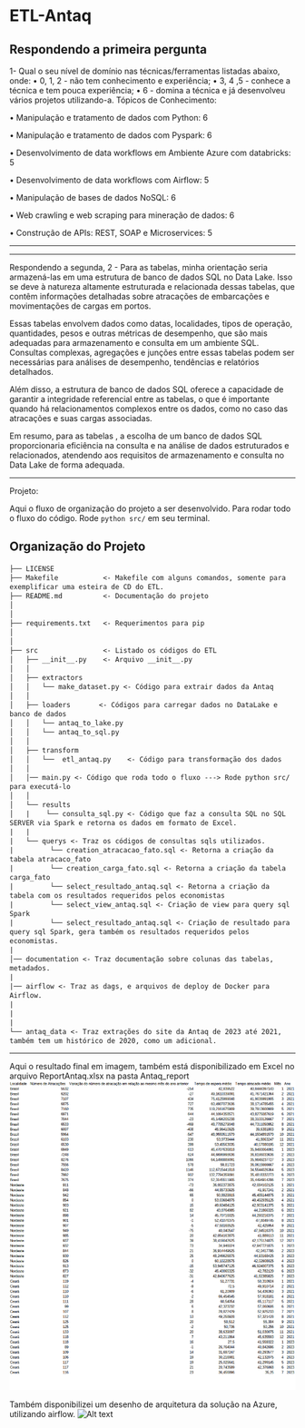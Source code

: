 ETL-Antaq
==============================
Respondendo a primeira pergunta
--------

1- Qual o seu nível de domínio nas técnicas/ferramentas listadas abaixo, onde:
• 0, 1, 2 - não tem conhecimento e experiência;
• 3, 4 ,5 - conhece a técnica e tem pouca experiência;
• 6 - domina a técnica e já desenvolveu vários projetos utilizando-a.
Tópicos de Conhecimento:

• Manipulação e tratamento de dados com Python: 6 

• Manipulação e tratamento de dados com Pyspark: 6 

• Desenvolvimento de data workflows em Ambiente Azure com databricks: 5 

• Desenvolvimento de data workflows com Airflow: 5 

• Manipulação de bases de dados NoSQL: 6 

• Web crawling e web scraping para mineração de dados: 6 

• Construção de APIs: REST, SOAP e Microservices:  5 

--------

--------
Respondendo a segunda,
2 - 
Para as tabelas, minha orientação seria armazená-las em uma estrutura de banco de dados SQL no Data Lake. Isso se deve à natureza altamente estruturada e relacionada dessas tabelas, que contêm informações detalhadas sobre atracações de embarcações e movimentações de cargas em portos.

Essas tabelas envolvem dados como datas, localidades, tipos de operação, quantidades, pesos e outras métricas de desempenho, que são mais adequadas para armazenamento e consulta em um ambiente SQL. Consultas complexas, agregações e junções entre essas tabelas podem ser necessárias para análises de desempenho, tendências e relatórios detalhados.

Além disso, a estrutura de banco de dados SQL oferece a capacidade de garantir a integridade referencial entre as tabelas, o que é importante quando há relacionamentos complexos entre os dados, como no caso das atracações e suas cargas associadas.

Em resumo, para as tabelas , a escolha de um banco de dados SQL proporcionaria eficiência na consulta e na análise de dados estruturados e relacionados, atendendo aos requisitos de armazenamento e consulta no Data Lake de forma adequada.

--------


Projeto:


Aqui o fluxo de organização do projeto a ser desenvolvido.
Para rodar todo o fluxo do código. Rode ` python src/ ` em seu terminal.

Organização do Projeto
------------

    ├── LICENSE
    ├── Makefile           <- Makefile com alguns comandos, somente para exemplificar uma esteira de CD do ETL. 
    ├── README.md          <- Documentação do projeto
    │
    │
    ├── requirements.txt   <- Requerimentos para pip
    │                         
    │
    ├── src                <- Listado os códigos do ETL
    │   ├── __init__.py    <- Arquivo __init__.py
    │   │
    │   ├── extractors        
    │   │   └── make_dataset.py <- Código para extrair dados da Antaq
    │   │
    │   ├── loaders       <- Códigos para carregar dados no DataLake e banco de dados 
    │   │   └── antaq_to_lake.py
    │   │   └── antaq_to_sql.py
    │   │
    │   ├── transform     
    │   │   └──  etl_antaq.py    <- Código para transformação dos dados   
    │   │    
    │   │── main.py <- Código que roda todo o fluxo ---> Rode python src/ para executá-lo
    │   │
    │   └── results  
    │   |    └── consulta_sql.py <- Código que faz a consulta SQL no SQL SERVER via Spark e retorna os dados em formato de Excel.
    |   |
    |   └── querys <- Traz os códigos de consultas sqls utilizados.
    |         └── creation_atracacao_fato.sql <- Retorna a criação da tabela atracaco_fato
    |         └── creation_carga_fato.sql <- Retorna a criação da tabela carga_fato
    |         └── select_resultado_antaq.sql <- Retorna a criação da tabela com os resultados requeridos pelos economistas
    |         └── select_view_antaq.sql <- Criação de view para query sql Spark
    |         └── select_resultado_antaq.sql <- Criação de resultado para query sql Spark, gera também os resultados requeridos pelos economistas.
    |
    │── documentation <- Traz documentação sobre colunas das tabelas, metadados. 
    |   
    |── airflow <- Traz as dags, e arquivos de deploy de Docker para Airflow. 
    |
    |
    |
    └── antaq_data <- Traz extrações do site da Antaq de 2023 até 2021, também tem um histórico de 2020, como um adicional.


--------
Aqui o resultado final em imagem, também está disponibilizado em Excel no arquivo ReportAntaq.xlsx na pasta Antaq_report
![Alt text](report.png)


Também disponibilizei um desenho de arquitetura da solução na Azure, utilizando airflow. 
![Alt text](https://lucid.app/publicSegments/view/c610b657-5ed0-4a1a-84ca-c7a80f47fd49/image.png)
